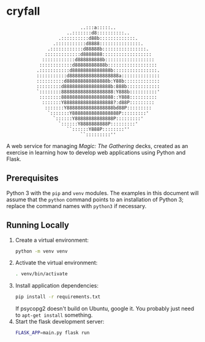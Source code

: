 # cryfall

```
                           ..:::a:::::..
                      ..:::::::d8::::::::::..
                   .::::::::::d88b:::::::::::::.
                 .:::::::::::d8888:::::::::::::::.
               .::::::::::::d88888b::::::::::::::::.
              :::::::::::::d8888888::::::::::::::::::
             ::::::::::::d888888888b::::::::::::::::::
            ::::::::::::d88888888888b::::::::::::::::::
           .:::::::::::d88888888888888b::::::::::::::::.
           :::::::::::d888888888888888888a::::::::::::::
           ::::::::::d888888888888888b:Y88b:::::::::::::
           :::::::::d88888888888888888b:888b::::::::::::
           `::::::::8888888888888888888:Y888b::::::::::'
            ::::::::8888888888888888888::Y888::::::::::
             :::::::Y888888888888888888?:d88P:::::::::
              :::::::Y88888888888888888bd88P:::::::::
               `:::::::Y88888888888888888P:::::::::'
                 `::::::Y88888888888888P:::::::::'
                   `::::::Y8888888888P:::::::::'
                      ``::::::Y888P::::::::''
                           ``:::::::::''
```

A web service for managing _Magic: The Gathering_ decks, created as an exercise in learning how to develop web applications using Python and Flask.

## Prerequisites

Python 3 with the `pip` and `venv` modules. The examples in this document will assume that the `python` command points to an installation of Python 3; replace the command names with `python3` if necessary.

## Running Locally

1. Create a virtual environment:
    ```sh
    python -m venv venv
    ```
2. Activate the virtual environment:
    ```sh
    . venv/bin/activate
    ```
3. Install application dependencies:
    ```sh
    pip install -r requirements.txt
    ```
    If psycopg2 doesn't build on Ubuntu, google it. You probably just need to `apt-get install` something.
4. Start the flask development server:
    ```sh
    FLASK_APP=main.py flask run
    ```
